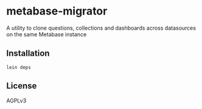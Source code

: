# metabase-migrator

A utility to clone questions, collections and dashboards across datasources on the same Metabase instance

## Installation

```
lein deps
```

## License

AGPLv3